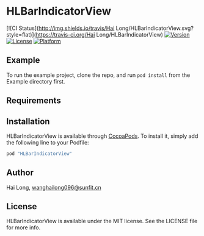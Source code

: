 # HLBarIndicatorView

[![CI Status](http://img.shields.io/travis/Hai Long/HLBarIndicatorView.svg?style=flat)](https://travis-ci.org/Hai Long/HLBarIndicatorView)
[![Version](https://img.shields.io/cocoapods/v/HLBarIndicatorView.svg?style=flat)](http://cocoapods.org/pods/HLBarIndicatorView)
[![License](https://img.shields.io/cocoapods/l/HLBarIndicatorView.svg?style=flat)](http://cocoapods.org/pods/HLBarIndicatorView)
[![Platform](https://img.shields.io/cocoapods/p/HLBarIndicatorView.svg?style=flat)](http://cocoapods.org/pods/HLBarIndicatorView)

## Example

To run the example project, clone the repo, and run `pod install` from the Example directory first.

## Requirements

## Installation

HLBarIndicatorView is available through [CocoaPods](http://cocoapods.org). To install
it, simply add the following line to your Podfile:

```ruby
pod "HLBarIndicatorView"
```

## Author

Hai Long, wanghailong096@sunfit.cn

## License

HLBarIndicatorView is available under the MIT license. See the LICENSE file for more info.
